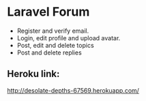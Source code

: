 # Laravel Forum
- Register and verify email.
- Login, edit profile and upload avatar.
- Post, edit and delete topics
- Post and delete replies

## Heroku link:
http://desolate-depths-67569.herokuapp.com/
